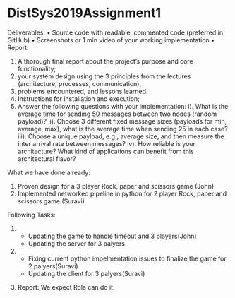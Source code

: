 # DistSys2019Assignment1
Deliverables:
• Source code with readable, commented code (preferred in GitHub)
• Screenshots or 1 min video of your working implementation
• Report: 
1) A thorough final report about the project’s purpose and core functionality; 
2) your
system design using the 3 principles from the lectures (architecture, processes, communication),
3) problems encountered, and lessons learned. 
4) Instructions for installation and execution;
5) Answer the following questions with your implementation: i). What is the average time for
sending 50 messages between two nodes (random payload)? ii). Choose 3 different fixed
message sizes (payloads for min, average, max), what is the average time when sending 25 in
each case? iii). Choose a unique payload, e.g., average size, and then measure the inter arrival
rate between messages? iv). How reliable is your architecture? What kind of applications can
benefit from this architectural flavor? 


What we have done already:
1. Proven design for a 3 player Rock, paper and scissors game (John)
2. Implemented networked pipeline in python for 2 player Rock, paper and scissors game.(Suravi)

Following Tasks:
1. - Updating the game to handle timeout and 3 players(John)
   - Updating the server for 3 palyers

2. - Fixing current python impelmentation issues to finalize the game for 2 palyers(Suravi)
   - Updating the client for 3 palyers(Suravi)
   
3. Report: We expect Rola can do it. 

